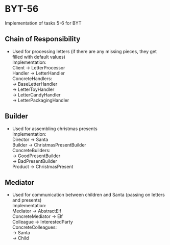 # BYT-56
Implementation of tasks 5-6 for BYT

## Chain of Responsibility 
- Used for processing letters (if there are any missing pieces, they get filled with default values)  
Implementation:  
Client -> LetterProcessor  
Handler -> LetterHandler  
ConcreteHandlers:  
-> BaseLetterHandler  
-> LetterToyHandler  
-> LetterCandyHandler  
-> LetterPackagingHandler  

## Builder 
- Used for assembling christmas presents  
Implementation:  
Director -> Santa  
Builder -> ChristmasPresentBuilder  
ConcreteBuilders:  
-> GoodPresentBuilder  
-> BadPresentBuilder  
Product -> ChristmasPresent  

## Mediator 
- Used for communication between children and Santa (passing on letters and presents)  
Implementation:  
Mediator -> AbstractElf  
ConcreteMediator -> Elf  
Colleague -> InterestedParty  
ConcreteColleagues:  
-> Santa  
-> Child  
